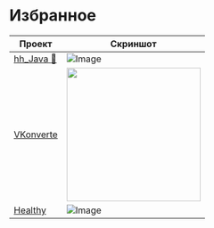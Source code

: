 # Избранное

Проект | Скриншот
------------ | -------------
[hh_Java :herb:](https://mobiskif.github.io/hh_JAVA/) | ![Image](https://raw.githubusercontent.com/mobiskif/hh_JAVA/master/res/hh.png) 
[VKonverte](https://mobiskif.github.io/VKonverte_PHP/) |  <img src ="https://mobiskif.github.io/VKonverte_PHP/1.png" height="240" />
[Healthy](https://mobiskif.github.io/Healthy_ANDROID/) |  ![Image](https://mobiskif.github.io/Healthy_ANDROID/1.png) 
